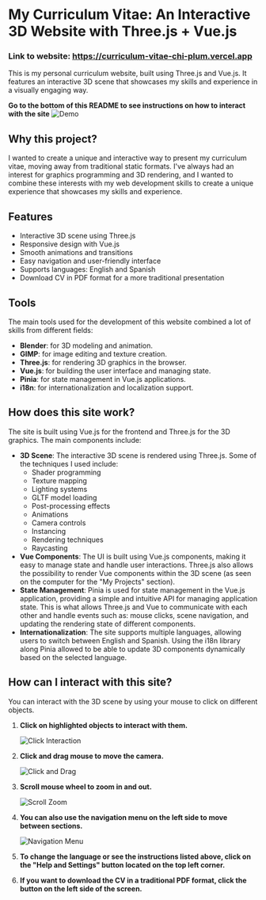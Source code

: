 # My Curriculum Vitae: An Interactive 3D Website with Three.js + Vue.js

### Link to website: https://curriculum-vitae-chi-plum.vercel.app

This is my personal curriculum website, built using Three.js and Vue.js. It features an interactive 3D scene that showcases my skills and experience in a visually engaging way.

**Go to the bottom of this README to see instructions on how to interact with the site**
![Demo](public/img/info/demo.gif)

## Why this project?

I wanted to create a unique and interactive way to present my curriculum vitae, moving away from traditional static formats. I've always had an interest for graphics programming and 3D rendering, and I wanted to combine these interests with my web development skills to create a unique experience that showcases my skills and experience.

## Features

- Interactive 3D scene using Three.js
- Responsive design with Vue.js
- Smooth animations and transitions
- Easy navigation and user-friendly interface
- Supports languages: English and Spanish
- Download CV in PDF format for a more traditional presentation

## Tools

The main tools used for the development of this website combined a lot of skills from different fields:

- **Blender**: for 3D modeling and animation.
- **GIMP**: for image editing and texture creation.
- **Three.js**: for rendering 3D graphics in the browser.
- **Vue.js**: for building the user interface and managing state.
- **Pinia**: for state management in Vue.js applications.
- **i18n**: for internationalization and localization support.

## How does this site work?

The site is built using Vue.js for the frontend and Three.js for the 3D graphics. The main components include:

- **3D Scene**: The interactive 3D scene is rendered using Three.js. Some of the techniques I used include:
  - Shader programming
  - Texture mapping
  - Lighting systems
  - GLTF model loading
  - Post-processing effects
  - Animations
  - Camera controls
  - Instancing
  - Rendering techniques
  - Raycasting
- **Vue Components**: The UI is built using Vue.js components, making it easy to manage state and handle user interactions. Three.js also allows the possibility to render Vue components within the 3D scene (as seen on the computer for the "My Projects" section).
- **State Management**: Pinia is used for state management in the Vue.js application, providing a simple and intuitive API for managing application state. This is what allows Three.js and Vue to communicate with each other and handle events such as: mouse clicks, scene navigation, and updating the rendering state of different components.
- **Internationalization**: The site supports multiple languages, allowing users to switch between English and Spanish. Using the i18n library along Pinia allowed to be able to update 3D components dynamically based on the selected language.

## How can I interact with this site?

You can interact with the 3D scene by using your mouse to click on different objects.

1. **Click on highlighted objects to interact with them.**

   ![Click Interaction](public\img\info\click.gif)

2. **Click and drag mouse to move the camera.**

   ![Click and Drag](public\img\info\drag.gif)

3. **Scroll mouse wheel to zoom in and out.**

   ![Scroll Zoom](public\img\info\zoom.gif)

4. **You can also use the navigation menu on the left side to move between sections.**

   ![Navigation Menu](public\img\info/instructions_navigation.gif)

5. **To change the language or see the instructions listed above, click on the "Help and Settings" button located on the top left corner.**
6. **If you want to download the CV in a traditional PDF format, click the button on the left side of the screen.**
